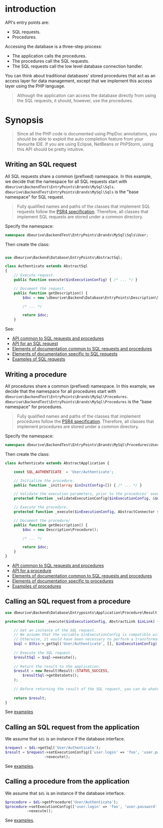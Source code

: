 # introduction

API's entry points are:

* SQL requests.
* Procedures.

Accessing the database is a three-step process:

* The application calls the procedures. 
* The procedures call the SQL requests. 
* The SQL requests call the low level database connection handler.

You can think about traditional databases' stored procedures that act as an access layer for data management, except that we implement this access layer using the PHP language.

> Although the application can access the database directly from using the SQL requests, it should, however, use the procedures.




# Synopsis

> Since all the PHP code is documented using PhpDoc annotations, you should be able to exploit the auto completion feature from your favourite IDE.
> If you are using Eclipse, NetBeans or PhPStorm, using this API should be pretty intuitive.



## Writing an SQL request

All SQL requests share a common (prefixed) namespace.
In this example, we decide that the namespace for all SQL requests start with `dbeurive\BackendTest\EntryPoints\Brands\MySql\Sqls`.
`dbeurive\BackendTest\EntryPoints\Brands\MySql\Sqls` is the "base namespace" for SQL request.

> Fully qualified names and paths of the classes that implement SQL requests follow the [PSR4 specification](http://www.php-fig.org/psr/psr-4/).
> Therefore, all classes that implement SQL requests are stored under a common directory.

Specify the namespace:

```php
namespace dbeurive\BackendTest\EntryPoints\Brands\MySql\Sqls\User;
```

Then create the class:

```php

use dbeurive\Backend\Database\EntryPoints\AbstractSql;

class Authenticate extends AbstractSql
{
    // Execute request.
    public function execute($inExecutionConfig) { /* ... */ }

    // Document the request.
    public function getDescription() {
        $doc = new \dbeurive\Backend\Database\EntryPoints\Description\Sql();

        /* ... */

        return $doc;
    }
```

See:

* [API common to SQL requests and procedures](https://github.com/dbeurive/backend/blob/master/src/Database/EntryPoints/AbstractEntryPoint.php)
* [API for an SQL request](https://github.com/dbeurive/backend/blob/master/src/Database/EntryPoints/AbstractSql.php)
* [Elements of documentation common to SQL requests and procedures](https://github.com/dbeurive/backend/blob/master/src/Database/EntryPoints/Description/AbstractDescription.php)
* [Elements of documentation specific to SQL requests](https://github.com/dbeurive/backend/blob/master/src/Database/EntryPoints/Description/Sql.php)
* [Examples of SQL requests](https://github.com/dbeurive/backend/tree/master/tests/EntryPoints/Brands/MySql/Sqls/User)




## Writing a procedure

All procedures share a common (prefixed) namespace.
In this example, we decide that the namespace for all procedures start with `dbeurive\BackendTest\EntryPoints\Brands\MySql\Procedures`.
`dbeurive\BackendTest\EntryPoints\Brands\MySql\Procedures` is the "base namespace" for procedures.

> Fully qualified names and paths of the classes that implement procedures follow the [PSR4 specification](http://www.php-fig.org/psr/psr-4/).
> Therefore, all classes that implement procedures are stored under a common directory.

Specify the namespace:

```php
namespace dbeurive\BackendTest\EntryPoints\Brands\MySql\Procedures\User
```

Then create the class:

```php
class Authenticate extends AbstractApplication {

    const SQL_AUTHENTICATE  = 'User/Authenticate';

    // Initialize the procedure.
    public function _init(array $inInitConfig=[]) { /* ... */ }

    // Validate the execution parameters, prior to the procedures' execution (return true if OK, false otherwise).
    protected function _validateExecutionConfig($inExecutionConfig, &$outErrorMessage) { /* ... */ }

    // Execute the procedure.
    protected function _execute($inExecutionConfig, AbstractConnector $inConnector) { /* ... */ }

    // Document the procedure/
    public function getDescription() {
        $doc = new Description\Procedure();

        /* ... */

        return $doc;
    }
}
```

* [API common to SQL requests and procedures](https://github.com/dbeurive/backend/blob/master/src/Database/Entrypoints/AbstractEntryPoint.php)
* [API for a procedure](https://github.com/dbeurive/backend/blob/master/src/Database/Entrypoints/Application/Procedure/AbstractApplication.php)
* [Elements of documentation common to SQL requests and procedures](https://github.com/dbeurive/backend/blob/master/src/Database/Entrypoints/Description/AbstractDescription.php)
* [Elements of documentation specific to procedures](https://github.com/dbeurive/backend/blob/master/src/Database/Entrypoints/Description/Procedure.php)
* [Examples of procedures](https://github.com/dbeurive/backend/tree/master/tests/EntryPoints/Brands/MySql/Procedures/User)





## Calling an SQL request from a procedure

```php
use dbeurive\Backend\Database\Entrypoints\Application\Procedure\Result;

protected function _execute($inExecutionConfig, AbstractLink $inLink) {

    // Get an instance of the SQL request.
    // We assume that the variable $inExecutionConfig is compatible with the SQL request's requirements.
    // Otherwise, it would have been necessary to perform a transformation.
    $sql = $this->_getSql('User/Authenticate', [], $inExecutionConfig);
    
    // Execute the SQL request.
    $resultSql = $sql->execute();
    
    // Return the result to the application.
    $result = new Result(Result::STATUS_SUCCESS,
        $resultSql->getDataSets();
    );
    
    // Before returning the result of the SQL request, you can do whatever you want on the result.  
    
    return $result;
}
```

See [examples](https://github.com/dbeurive/backend/tree/master/tests/EntryPoints/Brands/MySql/Procedures/User)




## Calling an SQL request from the application

We assume that `$di` is an instance if the database interface.

```php
$request = $di->getSql('User/Authenticate');
$result = $request->setExecutionConfig(['user.login' => 'foo', 'user.password' => 'bar'])
                  ->execute();
```

See [examples](https://github.com/dbeurive/backend/tree/master/tests/UnitTests/MySql/Sqls/User).




## Calling a procedure from the application

We assume that `$di` is an instance if the database interface.

```php
$procedure = $di->getProcedure('User/Authenticate');
$procedure->setExecutionConfig(['user.login' => 'foo', 'user.password' => 'bar'])
          ->execute();
```

See [examples](https://github.com/dbeurive/backend/tree/master/tests/UnitTests/MySql/Procedures/User).




